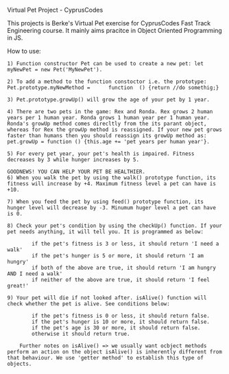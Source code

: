 Virtual Pet Project - CyprusCodes

This projects is Berke's Virtual Pet exercise for CyprusCodes Fast Track Engineering course. It mainly aims pracitce in Object Oriented Programming in JS.

How to use: 

    1) Function constructor Pet can be used to create a new pet: let myNewPet = new Pet('MyNewPet').

    2) To add a method to the function constoctor i.e. the prototype: Pet.prototype.myNewMethod =      function  () {return //do somethig;}

    3) Pet.prototype.growUp() will grow the age of your pet by 1 year. 

    4) There are two pets in the game: Rex and Ronda. Rex grows 2 human years per 1 human year. Ronda grows 1 human year per 1 human year. Ronda's growUp method comes direcltly from the its parant object, whereas for Rex the growUp method is reassigned. If your new pet grows faster than humans then you should reassign its growUp method as: pet.growUp = function () {this.age += 'pet years per human year'}.

    5) For every pet year, your pet's health is impaired. Fitness decreases by 3 while hunger increases by 5. 
    
    GOODNEWS! YOU CAN HELP YOUR PET BE HEALTHIER.
    6) When you walk the pet by using the walk() prototype function, its fitness will increase by +4. Maximum fitness level a pet can have is +10. 

    7) When you feed the pet by using feed() prototype function, its hunger level will decrease by -3. Minumum huger level a pet can have is 0. 

    8) Check your pet's condition by using the checkUp() function. If your pet needs anything, it will tell you. It is programmed as below: 

            if the pet's fitness is 3 or less, it should return 'I need a walk'
            if the pet's hunger is 5 or more, it should return 'I am hungry'
            if both of the above are true, it should return 'I am hungry AND I need a walk'
            if neither of the above are true, it should return 'I feel great!'

    9) Your pet will die if not looked after. isAlive() function will check whether the pet is alive. See conditions below:

            if the pet's fitness is 0 or less, it should return false.
            if the pet's hunger is 10 or more, it should return false.
            if the pet's age is 30 or more, it should return false.
            otherwise it should return true.

        Further notes on isAlive() => we usually want ocbject methods perform an action on the object isAlive() is inherently different from that behaviour. We use 'getter method' to establish this type of objects.